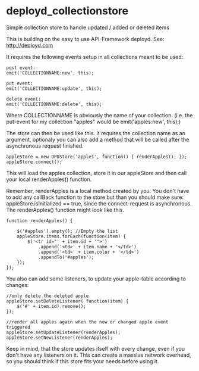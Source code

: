 # deployd_collectionstore
Simple collection store to handle updated / added or deleted items 

This is building on the easy to use API-Framework deployd. See: http://deployd.com

It requires the following events setup in all collections meant to be used: 

	post event:
	emit('COLLECTIONNAME:new', this);

	put event:
	emit('COLLECTIONNAME:update', this);

	delete event:
	emit('COLLECTIONNAME:delete', this);

Where COLLECTIONNAME is obviously the name of your collection. (i.e. the put-event for my collection "apples" would be emit('apples:new', this);)

The store can then be used like this. It requires the collection name as an argument, optionaly you can also add a method that will be called after the asynchronous request finished.

	appleStore = new DPDStore('apples', function() { renderApples(); });
	appleStore.connect();

This will load the apples collection, store it in our appleStore and then call your local renderApples() function.

Remember, renderApples is a local method created by you. You don't have to add any callBack function to the store but than you should make sure: appleStore.isInitialized == true, since the connect-request is asynchronous. The renderApples() function might look like this. 

	function renderApples() {
				
		$('#apples').empty(); //Empty the list
		appleStore.items.forEach(function(item) {
			$('<tr id="' + item.id + '">')
				.append('<td>' + item.name + '</td>')
				.append('<td>' + item.color + '</td>')
				.appendTo('#apples');
		});	
	});
	
You also can add some listeners, to update your apple-table according to changes:

	//only delete the deleted apple 
	appleStore.setDeleteListener( function(item) {
		$('#' + item.id).remove();
	});

	//render all apples again when the new or changed apple event triggered 
	appleStore.setUpdateListener(renderApples);
	appleStore.setNewListener(renderApples);
	
Keep in mind, that the store updates itself with every change, even if you don't have any listeners on it. This can create a massive network overhead, so you should think if this store fits your needs before using it.